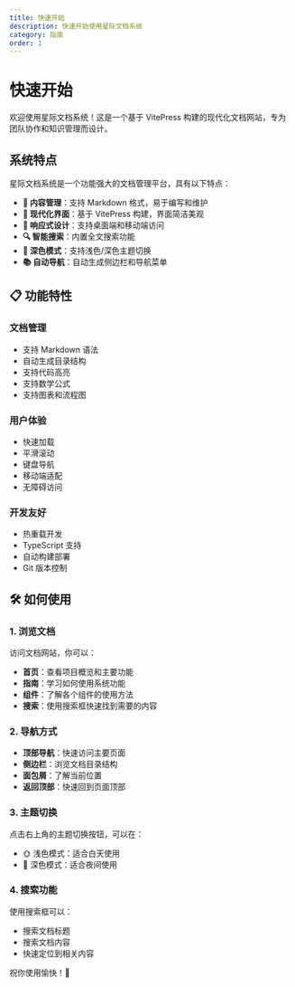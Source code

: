 ```yaml
---
title: 快速开始
description: 快速开始使用星际文档系统
category: 指南
order: 1
---
```


# 快速开始

欢迎使用星际文档系统！这是一个基于 VitePress 构建的现代化文档网站，专为团队协作和知识管理而设计。

## 系统特点

星际文档系统是一个功能强大的文档管理平台，具有以下特点：

- **📝 内容管理**：支持 Markdown 格式，易于编写和维护
- **🎨 现代化界面**：基于 VitePress 构建，界面简洁美观
- **📱 响应式设计**：支持桌面端和移动端访问
- **🔍 智能搜索**：内置全文搜索功能
- **🌙 深色模式**：支持浅色/深色主题切换
- **📚 自动导航**：自动生成侧边栏和导航菜单

## 📋 功能特性

### 文档管理
- 支持 Markdown 语法
- 自动生成目录结构
- 支持代码高亮
- 支持数学公式
- 支持图表和流程图

### 用户体验
- 快速加载
- 平滑滚动
- 键盘导航
- 移动端适配
- 无障碍访问

### 开发友好
- 热重载开发
- TypeScript 支持
- 自动构建部署
- Git 版本控制

## 🛠️ 如何使用

### 1. 浏览文档

访问文档网站，你可以：

- **首页**：查看项目概览和主要功能
- **指南**：学习如何使用系统功能
- **组件**：了解各个组件的使用方法
- **搜索**：使用搜索框快速找到需要的内容

### 2. 导航方式

- **顶部导航**：快速访问主要页面
- **侧边栏**：浏览文档目录结构
- **面包屑**：了解当前位置
- **返回顶部**：快速回到页面顶部

### 3. 主题切换

点击右上角的主题切换按钮，可以在：
- 🌞 浅色模式：适合白天使用
- 🌙 深色模式：适合夜间使用

### 4. 搜索功能

使用搜索框可以：
- 搜索文档标题
- 搜索文档内容
- 快速定位到相关内容

祝你使用愉快！🎊
